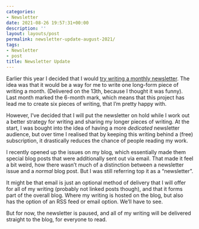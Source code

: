 ```yaml
---
categories:
- Newsletter
date: 2021-08-26 19:57:31+00:00
description: ''
layout: layouts/post
permalink: newsletter-update-august-2021/
tags:
- Newsletter
- post
title: Newsletter Update
---
```


Earlier this year I decided that I would [try writing a monthly newsletter](https://chrishannah.me/2021-the-year-of-the-newsletter/). The idea was that it would be a way for me to write one long-form piece of writing a month. (Delivered on the 13th, because I thought it was funny). Last month marked the 6-month mark, which means that this project has lead me to create six pieces of writing, that I’m pretty happy with.

However, I’ve decided that I will put the newsletter on hold while I work out a better strategy for writing and sharing my longer pieces of writing. At the start, I was bought into the idea of having a more _dedicated_ newsletter audience, but over time I realised that by keeping this writing behind a (free) subscription, it drastically reduces the chance of people reading my work.

I recently opened up the issues on my blog, which essentially made them special blog posts that were additionally sent out via email. That made it feel a bit weird, how there wasn’t much of a distinction between a newsletter issue and a _normal_ blog post. But I was still referring top it as a “newsletter”.

It might be that email is just an optional method of delivery that I will offer for all of my writing (probably not linked posts though), and that it forms part of the overall blog. Where my writing is hosted on the blog, but also has the option of an RSS feed or email option. We’ll have to see.

But for now, the newsletter is paused, and all of my writing will be delivered straight to the blog, for everyone to read.